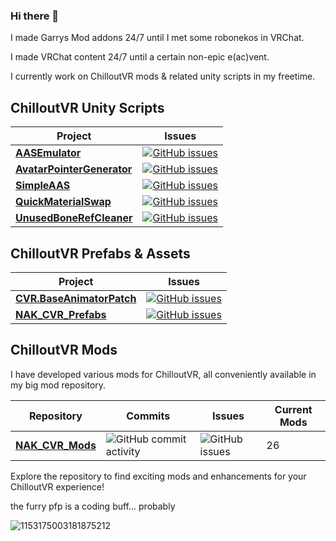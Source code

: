 ### Hi there 👋

I made Garrys Mod addons 24/7 until I met some robonekos in VRChat.

I made VRChat content 24/7 until a certain non-epic e(ac)vent.

I currently work on ChilloutVR mods & related unity scripts in my freetime.

## ChilloutVR Unity Scripts

| Project                                           | Issues                                                                                                                                                                                                                                  |
|---------------------------------------------------|----------------------------------------------------------------------------------------------------------------------------------------------------------------------------------------------------------------------------------------|
| [**AASEmulator**](https://github.com/NotAKidOnSteam/AASEmulator/)                                                   | [![GitHub issues](https://img.shields.io/github/issues/NotAKidOnSteam/AASEmulator?color=green&logo=github&style=flat)](https://github.com/NotAKidOnSteam/AASEmulator/issues)                                       |
| [**AvatarPointerGenerator**](https://github.com/NotAKidOnSteam/AvatarPointerGenerator/)           | [![GitHub issues](https://img.shields.io/github/issues/NotAKidOnSteam/AvatarPointerGenerator?color=green&logo=github&style=flat)](https://github.com/NotAKidOnSteam/AvatarPointerGenerator/issues) |
| [**SimpleAAS**](https://github.com/NotAKidOnSteam/SimpleAAS/)                                                   | [![GitHub issues](https://img.shields.io/github/issues/NotAKidOnSteam/SimpleAAS?color=green&logo=github&style=flat)](https://github.com/NotAKidOnSteam/SimpleAAS/issues)                                       |
| [**QuickMaterialSwap**](https://github.com/NotAKidOnSteam/QuickMaterialSwap/)                           | [![GitHub issues](https://img.shields.io/github/issues/NotAKidOnSteam/QuickMaterialSwap?color=green&logo=github&style=flat)](https://github.com/NotAKidOnSteam/QuickMaterialSwap/issues)                           |
| [**UnusedBoneRefCleaner**](https://github.com/NotAKidOnSteam/UnusedBoneRefCleaner/)               | [![GitHub issues](https://img.shields.io/github/issues/NotAKidOnSteam/UnusedBoneRefCleaner?color=green&logo=github&style=flat)](https://github.com/NotAKidOnSteam/UnusedBoneRefCleaner/issues)     |

## ChilloutVR Prefabs & Assets
| Project                                           | Issues                                                                                                                                                                                                                                  |
|---------------------------------------------------|----------------------------------------------------------------------------------------------------------------------------------------------------------------------------------------------------------------------------------------|
| [**CVR.BaseAnimatorPatch**](https://github.com/NotAKidOnSteam/CVR.BaseAnimatorPatch/)               | [![GitHub issues](https://img.shields.io/github/issues/NotAKidOnSteam/CVR.BaseAnimatorPatch?color=green&logo=github&style=flat)](https://github.com/NotAKidOnSteam/CVR.BaseAnimatorPatch/issues)     |
| [**NAK_CVR_Prefabs**](https://github.com/NotAKidOnSteam/NAK_CVR_Prefabs/)                                   | [![GitHub issues](https://img.shields.io/github/issues/NotAKidOnSteam/NAK_CVR_Prefabs?color=green&logo=github&style=flat)](https://github.com/NotAKidOnSteam/NAK_CVR_Prefabs/issues)                         |


## ChilloutVR Mods

I have developed various mods for ChilloutVR, all conveniently available in my big mod repository.

| Repository               | Commits                                                              | Issues                                                           | Current Mods |
|--------------------------|----------------------------------------------------------------------|------------------------------------------------------------------|--------------|
| [**NAK_CVR_Mods**](https://github.com/NotAKidOnSteam/NAK_CVR_Mods/) | ![GitHub commit activity](https://img.shields.io/github/commit-activity/m/NotAKidOnSteam/NAK_CVR_Mods?color=blue&logo=github&style=flat) | ![GitHub issues](https://img.shields.io/github/issues/NotAKidOnSteam/NAK_CVR_Mods?color=red&logo=github&style=flat) | 26           |

Explore the repository to find exciting mods and enhancements for your ChilloutVR experience!



the furry pfp is a coding buff... probably

![1153175003181875212](https://github.com/NotAKidOnSteam/NotAKidOnSteam/assets/37721153/9251d0ad-28e8-4989-87cf-6971f1591a66)

